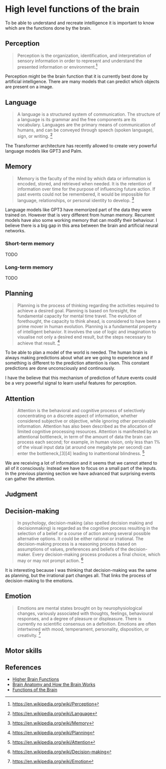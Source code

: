 # High level functions of the brain

To be able to understand and recreate intelligence it is important to know which
are the functions done by the brain.

## Perception

> Perception is the organization, identification, and interpretation of sensory information in order to represent and understand the presented information or environment.[^1]

Perception might be the brain function that it is currently best done by artificial intelligence. There are many models that can predict which objects are present
on a image.

## Language

> A language is a structured system of communication. The structure of a language is its grammar and the free components are its vocabulary. Languages are the primary means of communication of humans, and can be conveyed through speech (spoken language), sign, or writing. [^2]

The Transformer architecture has recently allowed to create very powerful language models like GPT3 and Palm.

## Memory

> Memory is the faculty of the mind by which data or information is encoded, stored, and retrieved when needed. It is the retention of information over time for the purpose of influencing future action. If past events could not be remembered, it would be impossible for language, relationships, or personal identity to develop. [^3]

Language models like GPT3 have memorized part of the data they were trained on. However that is very
different from human memory. Recurrent models have also some working memory that can modify their
behaviour. I believe there is a big gap in this area between the brain and artificial neural networks.

### Short-term memory

TODO

### Long-term memory

TODO

## Planning

> Planning is the process of thinking regarding the activities required to achieve a desired goal. Planning is based on foresight, the fundamental capacity for mental time travel. The evolution of forethought, the capacity to think ahead, is considered to have been a prime mover in human evolution. Planning is a fundamental property of intelligent behavior. It involves the use of logic and imagination to visualise not only a desired end result, but the steps necessary to achieve that result. [^4]

To be able to plan a model of the world is needed. The human brain is always making predictions about
what are we going to experience and if something is different to the prediction attention is risen.
This constant predictions are done unconsciously and continuously.

I have the believe that this mechanism of prediction of future events could be a very powerful
signal to learn useful features for perception.

## Attention

> Attention is the behavioral and cognitive process of selectively concentrating on a discrete aspect of information, whether considered subjective or objective, while ignoring other perceivable information.
> Attention has also been described as the allocation of limited cognitive processing resources.
> Attention is manifested by an attentional bottleneck, in term of the amount of data the brain can process each second; for example, in human vision, only less than 1% of the visual input data (at around one megabyte per second) can enter the bottleneck,[3][4] leading to inattentional blindness. [^5]

We are receiving a lot of information and it seems that we cannot attend to all of it consciously. Instead
we have to focus on a small part of the inputs. In the previous planning section we have advanced that
surprising events can gather the attention.

## Judgment

## Decision-making

> In psychology, decision-making (also spelled decision making and decisionmaking) is regarded as the cognitive process resulting in the selection of a belief or a course of action among several possible alternative options. It could be either rational or irrational. The decision-making process is a reasoning process based on assumptions of values, preferences and beliefs of the decision-maker. Every decision-making process produces a final choice, which may or may not prompt action. [^6]

It is interesting because I was thinking that decision-making was the same as planning, but the irrational
part changes all. That links the process of decision-making to the emotions.

## Emotion

> Emotions are mental states brought on by neurophysiological changes, variously associated with thoughts, feelings, behavioural responses, and a degree of pleasure or displeasure. There is currently no scientific consensus on a definition. Emotions are often intertwined with mood, temperament, personality, disposition, or creativity. [^7]

## Motor skills

## References

- [Higher Brain Functions](https://link.springer.com/chapter/10.1007/978-1-59259-371-2_29)
- [Brain Anatomy and How the Brain Works](https://www.hopkinsmedicine.org/health/conditions-and-diseases/anatomy-of-the-brain)
- [Functions of the Brain](https://www.biausa.org/brain-injury/about-brain-injury/basics/function-of-the-brain)

[^1]: https://en.wikipedia.org/wiki/Perception
[^2]: https://en.wikipedia.org/wiki/Language
[^3]: https://en.wikipedia.org/wiki/Memory
[^4]: https://en.wikipedia.org/wiki/Planning
[^5]: https://en.wikipedia.org/wiki/Attention
[^6]: https://en.wikipedia.org/wiki/Decision-making
[^7]: https://en.wikipedia.org/wiki/Emotion
